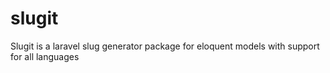 # slugit
Slugit is a laravel slug generator package for eloquent models with support for all languages
